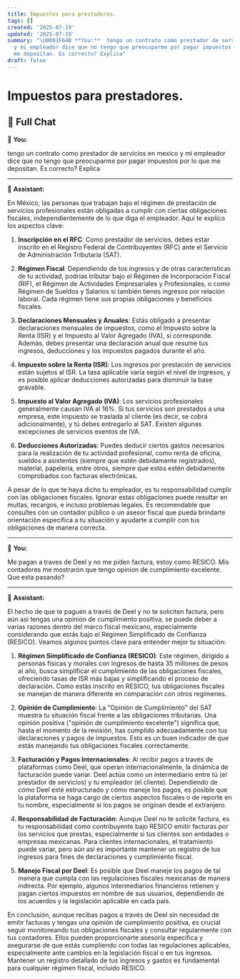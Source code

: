 ```yaml
---
title: Impuestos para prestadores.
tags: []
created: '2025-07-19'
updated: '2025-07-19'
summary: "\U0001F64B **You:**  tengo un contrato como prestador de servicios en mexico
  y mi empleador dice que no tengo que preocuparme por pagar impuestos por lo que
  me depositan. Es correcto? Explica"
draft: false
---
```


# Impuestos para prestadores.

## 🧠 Full Chat

🙋 **You:**

tengo un contrato como prestador de servicios en mexico y mi empleador dice que no tengo que preocuparme por pagar impuestos por lo que me depositan. Es correcto? Explica

---

🤖 **Assistant:**

En México, las personas que trabajan bajo el régimen de prestación de servicios profesionales están obligadas a cumplir con ciertas obligaciones fiscales, independientemente de lo que diga el empleador. Aquí te explico los aspectos clave:

1. **Inscripción en el RFC**: Como prestador de servicios, debes estar inscrito en el Registro Federal de Contribuyentes (RFC) ante el Servicio de Administración Tributaria (SAT).

2. **Régimen Fiscal**: Dependiendo de tus ingresos y de otras características de tu actividad, podrías tributar bajo el Régimen de Incorporación Fiscal (RIF), el Régimen de Actividades Empresariales y Profesionales, o como Régimen de Sueldos y Salarios si también tienes ingresos por relación laboral. Cada régimen tiene sus propias obligaciones y beneficios fiscales.

3. **Declaraciones Mensuales y Anuales**: Estás obligado a presentar declaraciones mensuales de impuestos, como el Impuesto sobre la Renta (ISR) y el Impuesto al Valor Agregado (IVA), si corresponde. Además, debes presentar una declaración anual que resume tus ingresos, deducciones y los impuestos pagados durante el año.

4. **Impuesto sobre la Renta (ISR)**: Los ingresos por prestación de servicios están sujetos al ISR. La tasa aplicable varía según el nivel de ingresos, y es posible aplicar deducciones autorizadas para disminuir la base gravable.

5. **Impuesto al Valor Agregado (IVA)**: Los servicios profesionales generalmente causan IVA al 16%. Si tus servicios son prestados a una empresa, este impuesto se traslada al cliente (es decir, se cobra adicionalmente), y tú debes entregarlo al SAT. Existen algunas excepciones de servicios exentos de IVA.

6. **Deducciones Autorizadas**: Puedes deducir ciertos gastos necesarios para la realización de tu actividad profesional, como renta de oficina, sueldos a asistentes (siempre que estén debidamente registrados), material, papelería, entre otros, siempre que estos estén debidamente comprobados con facturas electrónicas.

A pesar de lo que te haya dicho tu empleador, es tu responsabilidad cumplir con las obligaciones fiscales. Ignorar estas obligaciones puede resultar en multas, recargos, e incluso problemas legales. Es recomendable que consultes con un contador público o un asesor fiscal que pueda brindarte orientación específica a tu situación y ayudarte a cumplir con tus obligaciones de manera correcta.

---

🙋 **You:**

Me pagan a traves de Deel y no me piden factura, estoy como RESICO. Mis contadores me mostraron que tengo opinion de cumplimiento excelente. Que esta pasando?

---

🤖 **Assistant:**

El hecho de que te paguen a través de Deel y no te soliciten factura, pero aún así tengas una opinión de cumplimiento positiva, se puede deber a varias razones dentro del marco fiscal mexicano, especialmente considerando que estás bajo el Régimen Simplificado de Confianza (RESICO). Veamos algunos puntos clave para entender mejor tu situación:

1. **Régimen Simplificado de Confianza (RESICO)**: Este régimen, dirigido a personas físicas y morales con ingresos de hasta 35 millones de pesos al año, busca simplificar el cumplimiento de las obligaciones fiscales, ofreciendo tasas de ISR más bajas y simplificando el proceso de declaración. Como estás inscrito en RESICO, tus obligaciones fiscales se manejan de manera diferente en comparación con otros regímenes.

2. **Opinión de Cumplimiento**: La "Opinión de Cumplimiento" del SAT muestra tu situación fiscal frente a las obligaciones tributarias. Una opinión positiva ("opinión de cumplimiento excelente") significa que, hasta el momento de la revisión, has cumplido adecuadamente con tus declaraciones y pagos de impuestos. Esto es un buen indicador de que estás manejando tus obligaciones fiscales correctamente.

3. **Facturación y Pagos Internacionales**: Al recibir pagos a través de plataformas como Deel, que operan internacionalmente, la dinámica de facturación puede variar. Deel actúa como un intermediario entre tú (el prestador de servicios) y tu empleador (el cliente). Dependiendo de cómo Deel esté estructurado y cómo maneje los pagos, es posible que la plataforma se haga cargo de ciertos aspectos fiscales o de reporte en tu nombre, especialmente si los pagos se originan desde el extranjero.

4. **Responsabilidad de Facturación**: Aunque Deel no te solicite factura, es tu responsabilidad como contribuyente bajo RESICO emitir facturas por los servicios que prestas, especialmente si tus clientes son entidades o empresas mexicanas. Para clientes internacionales, el tratamiento puede variar, pero aún así es importante mantener un registro de tus ingresos para fines de declaraciones y cumplimiento fiscal.

5. **Manejo Fiscal por Deel**: Es posible que Deel maneje los pagos de tal manera que cumpla con las regulaciones fiscales mexicanas de manera indirecta. Por ejemplo, algunos intermediarios financieros retienen y pagan ciertos impuestos en nombre de sus usuarios, dependiendo de los acuerdos y la legislación aplicable en cada país.

En conclusión, aunque recibas pagos a través de Deel sin necesidad de emitir facturas y tengas una opinión de cumplimiento positiva, es crucial seguir monitoreando tus obligaciones fiscales y consultar regularmente con tus contadores. Ellos pueden proporcionarte asesoría específica y asegurarse de que estás cumpliendo con todas las regulaciones aplicables, especialmente ante cambios en la legislación fiscal o en tus ingresos. Mantener un registro detallado de tus ingresos y gastos es fundamental para cualquier régimen fiscal, incluido RESICO.
